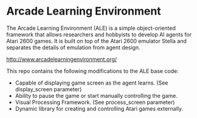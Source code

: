Arcade Learning Environment
===

The Arcade Learning Environment (ALE) is a simple object-oriented framework that allows researchers and hobbyists to develop AI agents for Atari 2600 games. It is built on top of the Atari 2600 emulator Stella and separates the details of emulation from agent design.

http://www.arcadelearningenvironment.org/

This repo contains the following modifications to the ALE base code:

* Capable of displaying game screen as the agent learns. (See display_screen parameter) 
* Ability to pause the game or start manually controlling the game.
* Visual Processing Framework. (See process_screen parameter)
* Dynamic library for creating and controlling Atari games externally.
